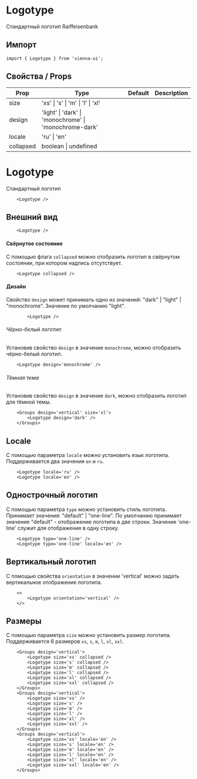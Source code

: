 # Logotype

Стандартный логотип Raiffeisenbank

## Импорт

```
import { Logotype } from 'vienna-ui';
```

## Свойства / Props

| Prop      | Type                                                   | Default | Description |
| --------- | ------------------------------------------------------ | ------- | ----------- |
| size      | 'xs' \| 's' \| 'm' \| 'l' \| 'xl'                      |    |
| design    | 'light' \| 'dark' \| 'monochrome' \| 'monochrome-dark' |    |
| locale    | 'ru' \| 'en'                                           |    |
| collapsed | boolean \| undefined                                   |    |


# Logotype

Стандартный логотип



```
    <Logotype />
```

## Внешний вид

```
    <Logotype />
```

#### Свёрнутое состояние

С помощью флага `collapsed` можно отобразить логотип в свёрнутом состоянии, при котором надпись отсутствует.

```
    <Logotype collapsed />
```


#### Дизайн

Свойство `design` может принимать одно из значений: "dark" | "light" | "monochrome". Значение по умолчанию "light".

```
        <Logotype />
```

###### Чёрно-белый логотип

Установив свойство `design` в значение `monochrome`, можно отобразить чёрно-белый логотип.

```
    <Logotype design='monochrome' />
```

###### Тёмная тема

Установив свойство `design` в значение `dark`, можно отобразить логотип для тёмной темы.

```
    <Groups design='vertical' size='xl'>
        <Logotype design='dark' />
    </Groups>
```

## Locale

С помощью параметра `locale` можно установить язык логотипа. Поддерживается два значения `en` и `ru`.

```
    <Logotype locale='ru' />
    <Logotype locale='en' />
```

## Однострочный логотип

С помощью параметра `type` можно установить стиль логотипа. Принимает значения: "default" | "one-line". По умолчанию принимает значение "default" - отображение логотипа в две строки. Значение 'one-line' служит для отображения в одну строку.

```
    <Logotype type='one-line' />
    <Logotype type='one-line' locale='en' />
```

## Вертикальный логотип

С помощью свойства `orientation` в значении 'vertical' можно задать вертикальное отображение логотипа.

```
    <>
        <Logotype orientation='vertical' />
    </>
```

## Размеры

С помощью параметра `size` можно установить размер логотипа. Поддерживается 6 размеров `xs`, `s`, `m`, `l`, `xl`, `xxl`.

```
    <Groups design='vertical'>
        <Logotype size='xs' collapsed />
        <Logotype size='s' collapsed />
        <Logotype size='m' collapsed />
        <Logotype size='l' collapsed />
        <Logotype size='xl' collapsed />
        <Logotype size='xxl' collapsed />
    </Groups>
    <Groups design='vertical'>
        <Logotype size='xs' />
        <Logotype size='s' />
        <Logotype size='m' />
        <Logotype size='l' />
        <Logotype size='xl' />
        <Logotype size='xxl' />
    </Groups>
    <Groups design='vertical'>
        <Logotype size='xs' locale='en' />
        <Logotype size='s' locale='en' />
        <Logotype size='m' locale='en' />
        <Logotype size='l' locale='en' />
        <Logotype size='xl' locale='en' />
        <Logotype size='xxl' locale='en' />
    </Groups>
```